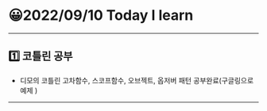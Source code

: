 # 😀2022/09/10 Today I learn
-------------------------
## 1️⃣ 코틀린 공부
  * 디모의 코틀린 고차함수, 스코프함수, 오브젝트, 옵저버 패턴 공부완료(구글링으로 예제 )
------------------------
